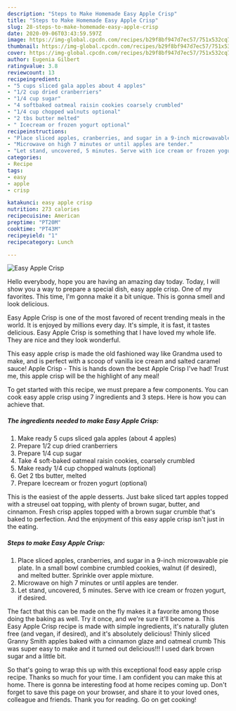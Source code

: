 ```yaml
---
description: "Steps to Make Homemade Easy Apple Crisp"
title: "Steps to Make Homemade Easy Apple Crisp"
slug: 28-steps-to-make-homemade-easy-apple-crisp
date: 2020-09-06T03:43:59.597Z
image: https://img-global.cpcdn.com/recipes/b29f8bf947d7ec57/751x532cq70/easy-apple-crisp-recipe-main-photo.jpg
thumbnail: https://img-global.cpcdn.com/recipes/b29f8bf947d7ec57/751x532cq70/easy-apple-crisp-recipe-main-photo.jpg
cover: https://img-global.cpcdn.com/recipes/b29f8bf947d7ec57/751x532cq70/easy-apple-crisp-recipe-main-photo.jpg
author: Eugenia Gilbert
ratingvalue: 3.8
reviewcount: 13
recipeingredient:
- "5 cups sliced gala apples about 4 apples"
- "1/2 cup dried cranberriers"
- "1/4 cup sugar"
- "4 softbaked oatmeal raisin cookies coarsely crumbled"
- "1/4 cup chopped walnuts optional"
- "2 tbs butter melted"
- " Icecream or frozen yogurt optional"
recipeinstructions:
- "Place sliced apples, cranberries, and sugar in a 9-inch microwavable pie plate. In a small bowl combine crumbled cookies, walnut (if desired), and melted butter. Sprinkle over apple mixture."
- "Microwave on high 7 minutes or until apples are tender."
- "Let stand, uncovered, 5 minutes. Serve with ice cream or frozen yogurt, if desired."
categories:
- Recipe
tags:
- easy
- apple
- crisp

katakunci: easy apple crisp 
nutrition: 273 calories
recipecuisine: American
preptime: "PT20M"
cooktime: "PT43M"
recipeyield: "1"
recipecategory: Lunch

---
```



![Easy Apple Crisp](https://img-global.cpcdn.com/recipes/b29f8bf947d7ec57/751x532cq70/easy-apple-crisp-recipe-main-photo.jpg)

Hello everybody, hope you are having an amazing day today. Today, I will show you a way to prepare a special dish, easy apple crisp. One of my favorites. This time, I'm gonna make it a bit unique. This is gonna smell and look delicious.

Easy Apple Crisp is one of the most favored of recent trending meals in the world. It is enjoyed by millions every day. It's simple, it is fast, it tastes delicious. Easy Apple Crisp is something that I have loved my whole life. They are nice and they look wonderful.

This easy apple crisp is made the old fashioned way like Grandma used to make, and is perfect with a scoop of vanilla ice cream and salted caramel sauce! Apple Crisp - This is hands down the best Apple Crisp I&#39;ve had! Trust me, this apple crisp will be the highlight of any meal!


To get started with this recipe, we must prepare a few components. You can cook easy apple crisp using 7 ingredients and 3 steps. Here is how you can achieve that.

##### The ingredients needed to make Easy Apple Crisp:

1. Make ready 5 cups sliced gala apples (about 4 apples)
1. Prepare 1/2 cup dried cranberriers
1. Prepare 1/4 cup sugar
1. Take 4 soft-baked oatmeal raisin cookies, coarsely crumbled
1. Make ready 1/4 cup chopped walnuts (optional)
1. Get 2 tbs butter, melted
1. Prepare  Icecream or frozen yogurt (optional)


This is the easiest of the apple desserts. Just bake sliced tart apples topped with a streusel oat topping, with plenty of brown sugar, butter, and cinnamon. Fresh crisp apples topped with a brown sugar crumble that&#39;s baked to perfection. And the enjoyment of this easy apple crisp isn&#39;t just in the eating. 

##### Steps to make Easy Apple Crisp:

1. Place sliced apples, cranberries, and sugar in a 9-inch microwavable pie plate. In a small bowl combine crumbled cookies, walnut (if desired), and melted butter. Sprinkle over apple mixture.
1. Microwave on high 7 minutes or until apples are tender.
1. Let stand, uncovered, 5 minutes. Serve with ice cream or frozen yogurt, if desired.


The fact that this can be made on the fly makes it a favorite among those doing the baking as well. Try it once, and we&#39;re sure it&#39;ll become a. This Easy Apple Crisp recipe is made with simple ingredients, it&#39;s naturally gluten free (and vegan, if desired), and it&#39;s absolutely delicious! Thinly sliced Granny Smith apples baked with a cinnamon glaze and oatmeal crumb This was super easy to make and it turned out delicious!!! I used dark brown sugar and a little bit. 

So that's going to wrap this up with this exceptional food easy apple crisp recipe. Thanks so much for your time. I am confident you can make this at home. There is gonna be interesting food at home recipes coming up. Don't forget to save this page on your browser, and share it to your loved ones, colleague and friends. Thank you for reading. Go on get cooking!
